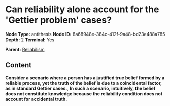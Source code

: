 # Can reliability alone account for the 'Gettier problem' cases?

**Node Type:** antithesis
**Node ID:** 8a68948e-384c-412f-9a48-bd23e488a785
**Depth:** 2
**Terminal:** Yes

**Parent:** [Reliabilism](reliabilism.md)

## Content

**Consider a scenario where a person has a justified true belief formed by a reliable process, yet the truth of the belief is due to a coincidental factor, as in standard Gettier cases.**, **In such a scenario, intuitively, the belief does not constitute knowledge because the reliability condition does not account for accidental truth.**
